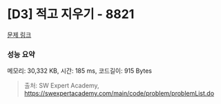 # [D3] 적고 지우기 - 8821 

[문제 링크](https://swexpertacademy.com/main/code/problem/problemDetail.do?contestProbId=AW37UDPKCgQDFATy) 

### 성능 요약

메모리: 30,332 KB, 시간: 185 ms, 코드길이: 915 Bytes



> 출처: SW Expert Academy, https://swexpertacademy.com/main/code/problem/problemList.do